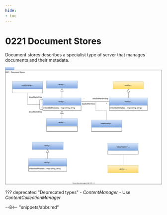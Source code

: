 ```yaml
---
hide:
- toc
---
```


<!-- SPDX-License-Identifier: CC-BY-4.0 -->
<!-- Copyright Contributors to the ODPi Egeria project. -->

# 0221 Document Stores

Document stores describes a specialist type of server that manages documents and their metadata.

![UML](0221-Document-Stores.svg)


??? deprecated "Deprecated types"
    - *ContentManager* - Use *ContentCollectionManager*


--8<-- "snippets/abbr.md"